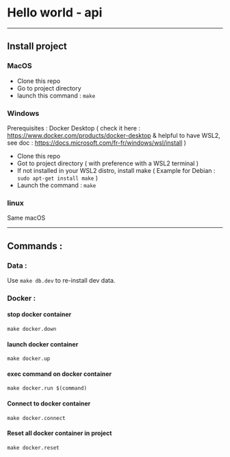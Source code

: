 # Hello world - api
--- ---
## Install project

### MacOS

- Clone this repo
- Go to project directory
- launch this command : 
 ```make```

### Windows

Prerequisites : Docker Desktop ( check it here : https://www.docker.com/products/docker-desktop & helpful to have WSL2, see doc : https://docs.microsoft.com/fr-fr/windows/wsl/install )

- Clone this repo
- Got to project directory ( with preference with a WSL2 terminal ) 
- If not installed in your WSL2 distro, install make ( Example for Debian : ```sudo apt-get install make``` )
- Launch the command : 
``` make ```

### linux

Same macOS
--- ---
## Commands :
 
### Data :
Use ```make db.dev``` to re-install dev data. 
### Docker : 
#### stop docker container
```make docker.down```
#### launch docker container
```make docker.up```
#### exec command on docker container
```make docker.run $(command)```
#### Connect to docker container
```make docker.connect```
#### Reset all docker container in project
```make docker.reset```

